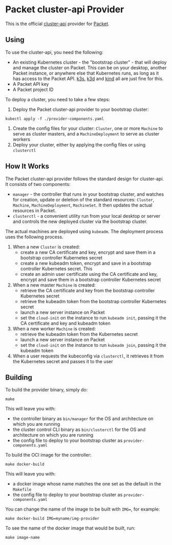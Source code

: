 # Packet cluster-api Provider

This is the official [cluster-api](https://github.com/kubernetes-sigs/cluster-api) provider for [Packet](https://packet.com).

## Using

To use the cluster-api, you need the following:

* An existing Kubernetes cluster - the "bootstrap cluster" - that will deploy and manage the cluster on Packet. This can be on your desktop, another Packet instance, or anywhere else that Kubernetes runs, as long as it has access to the Packet API. [k3s](https://k3s.io), [k3d](https://github.com/rancher/k3d) and [kind](https://github.com/kubernetes-sigs/kind) all are just fine for this.
* A Packet API key
* A Packet project ID

To deploy a cluster, you need to take a few steps:

1. Deploy the Packet cluster-api provider to your bootstrap cluster:

```
kubectl apply -f ./provider-components.yaml
```

1. Create the config files for your cluster: `Cluster`, one or more `Machine` to serve as cluster masters, and a `MachineDeployment` to serve as cluster workers
1. Deploy your cluster, either by applying the config files or using `clusterctl`

## How It Works

The Packet cluster-api provider follows the standard design for cluster-api. It consists of two components:

* `manager` - the controller that runs in your bootstrap cluster, and watches for creation, update or deletion of the standard resources: `Cluster`, `Machine`, `MachineDeployment`, `MachineSet`. It then updates the actual resources in Packet.
* `clusterctl` - a convenient utility run from your local desktop or server and controls the new deployed cluster via the bootstrap cluster.

The actual machines are deployed using `kubeadm`. The deployment process uses the following process.

1. When a new `Cluster` is created:
   * create a new CA certificate and key, encrypt and save them in a bootstrap controller Kubernetes secret
   * create a new kubeadm token, encrypt and save in a bootstrap controller Kubernetes secret. This 
   * create an admin user certificate using the CA certificate and key, encrypt and save them in a bootstrap controller Kubernetes secret
2. When a new master `Machine` is created:
   * retrieve the CA certificate and key from the bootstrap controller Kubernetes secret
   * retrieve the kubeadm token from the bootstrap controller Kubernetes secret
   * launch a new server instance on Packet
   * set the `cloud-init` on the instance to run `kubeadm init`, passing it the CA certificate and key and kubeadm token
3. When a new worker `Machine` is created:
   * retrieve the kubeadm token from the Kubernetes secret
   * launch a new server instance on Packet
   * set the `cloud-init` on the instance to run `kubeadm join`, passing it the kubeadm token
4. When a user requests the kubeconfig via `clusterctl`, it retrieves it from the Kubernetes secret and passes it to the user


## Building

To build the provider binary, simply do:

```
make
```

This will leave you with:

* the controller binary as `bin/manager` for the OS and architecture on which you are running
* the cluster control CLI binary as `bin/clusterctl` for the OS and architecture on which you are running
* the config file to deploy to your bootstrap cluster as `provider-components.yaml`

To build the OCI image for the controller:

```
make docker-build
```

This will leave you with:

* a docker image whose name matches the one set as the default in the `Makefile`
* the config file to deploy to your bootstrap cluster as `provider-components.yaml`

You can change the name of the image to be built with `IMG=`, for example:

```
make docker-build IMG=myname/img-provider
```

To see the name of the docker image that would be built, run:

```
make image-name
```

